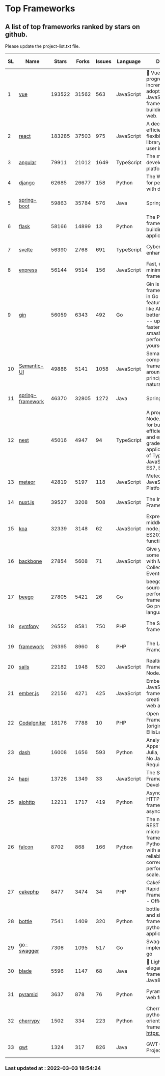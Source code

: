 # Top Frameworks
## A list of top frameworks ranked by stars on github.  
Please update the project-list.txt file.

| SL| Name  | Stars| Forks| Issues | Language | Description | Last Commit |
| --| ------| -----| ---- | ------ | -------- | ----------- | ----------- |
| 1 | [vue](https://github.com/vuejs/vue) | 193522 | 31562 | 563 | JavaScript | 🖖 Vue.js is a progressive, incrementally-adoptable JavaScript framework for building UI on the web. | 2022-02-22 18:38:12 |
| 2 | [react](https://github.com/facebook/react) | 183285 | 37503 | 975 | JavaScript | A declarative, efficient, and flexible JavaScript library for building user interfaces. | 2022-03-03 17:46:12 |
| 3 | [angular](https://github.com/angular/angular) | 79911 | 21012 | 1649 | TypeScript | The modern web developer’s platform | 2022-03-03 17:14:39 |
| 4 | [django](https://github.com/django/django) | 62685 | 26677 | 158 | Python | The Web framework for perfectionists with deadlines. | 2022-03-03 07:38:03 |
| 5 | [spring-boot](https://github.com/spring-projects/spring-boot) | 59863 | 35784 | 576 | Java | Spring Boot | 2022-03-03 15:47:05 |
| 6 | [flask](https://github.com/pallets/flask) | 58166 | 14899 | 13 | Python | The Python micro framework for building web applications. | 2022-03-01 16:49:14 |
| 7 | [svelte](https://github.com/sveltejs/svelte) | 56390 | 2768 | 691 | TypeScript | Cybernetically enhanced web apps | 2022-03-03 11:24:04 |
| 8 | [express](https://github.com/expressjs/express) | 56144 | 9514 | 156 | JavaScript | Fast, unopinionated, minimalist web framework for node. | 2022-03-01 04:41:41 |
| 9 | [gin](https://github.com/gin-gonic/gin) | 56059 | 6343 | 492 | Go | Gin is a HTTP web framework written in Go (Golang). It features a Martini-like API with much better performance -- up to 40 times faster. If you need smashing performance, get yourself some Gin. | 2022-02-14 06:39:57 |
| 10 | [Semantic-UI](https://github.com/Semantic-Org/Semantic-UI) | 49888 | 5141 | 1058 | JavaScript | Semantic is a UI component framework based around useful principles from natural language. | 2018-10-21 20:59:02 |
| 11 | [spring-framework](https://github.com/spring-projects/spring-framework) | 46370 | 32805 | 1272 | Java | Spring Framework | 2022-03-02 16:29:26 |
| 12 | [nest](https://github.com/nestjs/nest) | 45016 | 4947 | 94 | TypeScript | A progressive Node.js framework for building efficient, scalable, and enterprise-grade server-side applications on top of TypeScript & JavaScript (ES6, ES7, ES8) 🚀 | 2022-03-03 12:33:59 |
| 13 | [meteor](https://github.com/meteor/meteor) | 42819 | 5197 | 118 | JavaScript | Meteor, the JavaScript App Platform | 2022-03-01 17:45:48 |
| 14 | [nuxt.js](https://github.com/nuxt/nuxt.js) | 39527 | 3208 | 508 | JavaScript | The Intuitive Vue(2) Framework | 2021-12-17 13:20:07 |
| 15 | [koa](https://github.com/koajs/koa) | 32339 | 3148 | 62 | JavaScript | Expressive middleware for node.js using ES2017 async functions | 2022-03-01 16:12:01 |
| 16 | [backbone](https://github.com/jashkenas/backbone) | 27854 | 5608 | 71 | JavaScript | Give your JS App some Backbone with Models, Views, Collections, and Events | 2022-02-26 00:31:21 |
| 17 | [beego](https://github.com/beego/beego) | 27805 | 5421 | 26 | Go | beego is an open-source, high-performance web framework for the Go programming language. | 2022-02-28 14:06:29 |
| 18 | [symfony](https://github.com/symfony/symfony) | 26552 | 8581 | 750 | PHP | The Symfony PHP framework | 2022-03-02 13:21:45 |
| 19 | [framework](https://github.com/laravel/framework) | 26395 | 8960 | 8 | PHP | The Laravel Framework. | 2022-03-03 18:34:44 |
| 20 | [sails](https://github.com/balderdashy/sails) | 22182 | 1948 | 520 | JavaScript | Realtime MVC Framework for Node.js | 2022-01-14 23:55:08 |
| 21 | [ember.js](https://github.com/emberjs/ember.js) | 22156 | 4271 | 425 | JavaScript | Ember.js - A JavaScript framework for creating ambitious web applications | 2022-03-02 16:28:55 |
| 22 | [CodeIgniter](https://github.com/bcit-ci/CodeIgniter) | 18176 | 7788 | 10 | PHP | Open Source PHP Framework (originally from EllisLab) | 2022-03-03 13:29:55 |
| 23 | [dash](https://github.com/plotly/dash) | 16008 | 1656 | 593 | Python | Analytical Web Apps for Python, R, Julia, and Jupyter. No JavaScript Required. | 2022-03-02 14:51:20 |
| 24 | [hapi](https://github.com/hapijs/hapi) | 13726 | 1349 | 33 | JavaScript | The Simple, Secure Framework Developers Trust | 2022-03-02 14:32:29 |
| 25 | [aiohttp](https://github.com/aio-libs/aiohttp) | 12211 | 1717 | 419 | Python | Asynchronous HTTP client/server framework for asyncio and Python | 2022-03-02 10:26:09 |
| 26 | [falcon](https://github.com/falconry/falcon) | 8702 | 868 | 166 | Python | The no-nonsense REST API and microservices framework for Python developers, with a focus on reliability, correctness, and performance at scale. | 2022-03-01 13:09:57 |
| 27 | [cakephp](https://github.com/cakephp/cakephp) | 8477 | 3474 | 34 | PHP | CakePHP: The Rapid Development Framework for PHP - Official Repository | 2022-03-01 16:02:11 |
| 28 | [bottle](https://github.com/bottlepy/bottle) | 7541 | 1409 | 320 | Python | bottle.py is a fast and simple micro-framework for python web-applications. | 2022-03-01 21:05:57 |
| 29 | [go-swagger](https://github.com/go-swagger/go-swagger) | 7306 | 1095 | 517 | Go | Swagger 2.0 implementation for go | 2022-02-26 04:22:24 |
| 30 | [blade](https://github.com/lets-blade/blade) | 5596 | 1147 | 68 | Java | :rocket: Lightning fast and elegant mvc framework for Java8 | 2020-03-22 13:39:23 |
| 31 | [pyramid](https://github.com/Pylons/pyramid) | 3637 | 878 | 76 | Python | Pyramid - A Python web framework | 2022-02-07 05:45:49 |
| 32 | [cherrypy](https://github.com/cherrypy/cherrypy) | 1502 | 334 | 223 | Python | CherryPy is a pythonic, object-oriented HTTP framework.      https://cherrypy.dev | 2022-02-14 20:44:10 |
| 33 | [gwt](https://github.com/gwtproject/gwt) | 1324 | 317 | 826 | Java | GWT Open Source Project | 2022-02-10 23:35:12 |

### Last updated at : 2022-03-03 18:54:24
